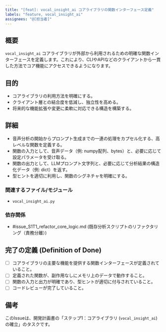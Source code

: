 ```yaml
---
title: "[feat]: vocal_insight_ai コアライブラリの関数インターフェース定義"
labels: "feature, vocal_insight_ai"
assignees: "@[担当者]"
---
```


## 概要

`vocal_insight_ai` コアライブラリが外部から利用されるための明確な関数インターフェースを定義します。これにより、CLIやAPIなどのクライアントから一貫した方法でコア機能にアクセスできるようになります。

## 目的

- コアライブラリの利用方法を明確にする。
- クライアント層との結合度を低減し、独立性を高める。
- 将来的な機能拡張や変更に柔軟に対応できる構造を構築する。

## 詳細

- 音声分析の開始からプロンプト生成までの一連の処理をカプセル化する、高レベルな関数を定義する。
- 関数の入力として、音声データ（例: numpy配列、bytes）と、必要に応じて設定パラメータを受け取る。
- 関数の出力として、LLMプロンプト文字列と、必要に応じて分析結果の構造化データ（例: dict）を返す。
- 型ヒントを適切に利用し、関数のシグネチャを明確にする。

### 関連するファイル/モジュール

- `vocal_insight_ai.py`

### 依存関係

- #issue_S1T1_refactor_core_logic.md (既存分析スクリプトのリファクタリング（責務分離）)

## 完了の定義 (Definition of Done)

- [ ] コアライブラリの主要な機能を提供する関数インターフェースが定義されていること。
- [ ] 定義された関数が、副作用なしにメモリ上のデータで動作すること。
- [ ] 関数の入力と出力が明確であり、型ヒントが適切に付与されていること。
- [ ] コードレビューが完了していること。

## 備考

このIssueは、開発計画書の「ステップ1：コアライブラリ (`vocal_insight_ai`) の確立」のタスクです。

